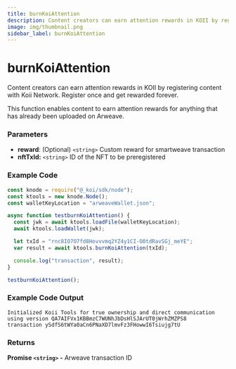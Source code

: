 ```yaml
---
title: burnKoiAttention
description: Content creators can earn attention rewards in KOII by registering content with Koii Network. Register once and get rewarded forever.
image: img/thumbnail.png
sidebar_label: burnKoiAttention
---
```


# burnKoiAttention

Content creators can earn attention rewards in KOII by registering content with Koii Network. Register once and get rewarded forever.

This function enables content to earn attention rewards for anything that has already been uploaded on Arweave.

### **Parameters**

- **reward**: (Optional) `<string>` Custom reward for smartweave transaction
- **nftTxId:** `<string>` ID of the NFT to be preregistered

### Example Code

```javascript
const knode = require("@_koi/sdk/node");
const ktools = new knode.Node();
const walletKeyLocation = "arweaveWallet.json";

async function testburnKoiAttention() {
  const jwk = await ktools.loadFile(walletKeyLocation);
  await ktools.loadWallet(jwk);

  let txId = "rnc8IO7O7fd8Hovvvmq2YZ4y1CI-O0tdRavSGj_meYE";
  var result = await ktools.burnKoiAttention(txId);

  console.log("transaction", result);
}

testburnKoiAttention();
```

### Example Code Output

```
Initialized Koii Tools for true ownership and direct communication using version QA7AIFVx1KBBmzC7WUNhJbDsHlSJArUT0jWrhZMZPS8
transaction ySdfS6tWYa0aCn6PNaXD7lmvFz3FHowwI6Tsiujg7tU
```

### Returns

**Promise `<string>` -** Arweave transaction ID
